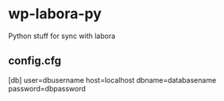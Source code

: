 # wp-labora-py
Python stuff for sync with labora

## config.cfg
[db]
user=dbusername
host=localhost
dbname=databasename
password=dbpassword

